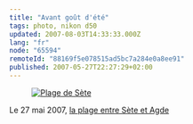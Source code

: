 ```yaml
---
title: "Avant goût d'été"
tags: photo, nikon d50
updated: 2007-08-03T14:33:33.000Z
lang: "fr"
node: "65594"
remoteId: "88169f5e078515ad5bc7a284e0a8ee91"
published: 2007-05-27T22:27:29+02:00
---
```

 


<figure class="object-center"><a href="/images/plage-de-sete.jpg"><img src="/images/660x/plage-de-sete.jpg" alt="Plage de Sète">
</a></figure>




 
Le 27 mai 2007, [la plage entre Sète et Agde](/images/plage-de-sete.jpg)

